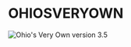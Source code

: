 # OHIOSVERYOWN
![Ohio's Very Own version 3.5](https://res.cloudinary.com/da32ufmnf/image/upload/v1597809984/index/social_wtkdw7.jpg)

<!-- three point six -->
